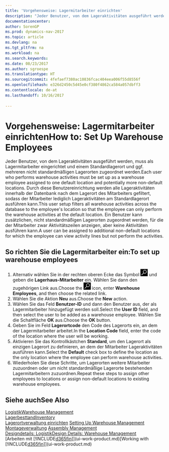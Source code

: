 ```yaml
---
title: 'Vorgehensweise: Lagermitarbeiter einrichten'
description: "Jeder Benutzer, von dem Lageraktivitäten ausgeführt werden, muss als Lagermitarbeiter eingerichtet und einem Standardlagerort und ggf. mehreren nicht standardmäßigen Lagerorten zugeordnet werden."
documentationcenter: 
author: SorenGP
ms.prod: dynamics-nav-2017
ms.topic: article
ms.devlang: na
ms.tgt_pltfrm: na
ms.workload: na
ms.search.keywords: 
ms.date: 08/23/2017
ms.author: sgroespe
ms.translationtype: HT
ms.sourcegitcommit: 4fefaef7380ac10836fcac404eea006f55d8556f
ms.openlocfilehash: e326d2450c5d45e0cf380f4862ca584a057dbff3
ms.contentlocale: de-at
ms.lasthandoff: 10/16/2017

---
```

# <a name="how-to-set-up-warehouse-employees"></a><span data-ttu-id="92ac0-103">Vorgehensweise: Lagermitarbeiter einrichten</span><span class="sxs-lookup"><span data-stu-id="92ac0-103">How to: Set Up Warehouse Employees</span></span>
<span data-ttu-id="92ac0-104">Jeder Benutzer, von dem Lageraktivitäten ausgeführt werden, muss als Lagermitarbeiter eingerichtet und einem Standardlagerort und ggf. mehreren nicht standardmäßigen Lagerorten zugeordnet werden.</span><span class="sxs-lookup"><span data-stu-id="92ac0-104">Each user who performs warehouse activities must be set up as a warehouse employee assigned to one default location and potentially more non-default locations.</span></span> <span data-ttu-id="92ac0-105">Durch diese Benutzereinrichtung werden alle Lageraktivitäten innerhalb der Datenbank nach dem Lagerort des Mitarbeiters gefiltert, sodass der Mitarbeiter lediglich Lageraktivitäten am Standardlagerort ausführen kann.</span><span class="sxs-lookup"><span data-stu-id="92ac0-105">This user setup filters all warehouse activities across the database to the employee's location so that the employee can only perform the warehouse activities at the default location.</span></span> <span data-ttu-id="92ac0-106">Ein Benutzer kann zusätzlichen, nicht standardmäßigen Lagerorten zugeordnet werden, für die der Mitarbeiter zwar Aktivitätszeilen anzeigen, aber keine Aktivitäten ausführen kann.</span><span class="sxs-lookup"><span data-stu-id="92ac0-106">A user can be assigned to additional non-default locations for which the employee can view activity lines but not perform the activities.</span></span>

## <a name="to-set-up-warehouse-employees"></a><span data-ttu-id="92ac0-107">So richten Sie die Lagermitarbeiter ein:</span><span class="sxs-lookup"><span data-stu-id="92ac0-107">To set up warehouse employees</span></span>  
1.  <span data-ttu-id="92ac0-108">Alternativ wählen Sie in der rechten oberen Ecke das Symbol ![Nach Seite oder Bericht suchen](media/ui-search/search_small.png "Nach Seite oder Bericht suchen") und geben die **Lagerhaus-Mitarbeiter** ein. Wählen Sie dann den zugehörigen Link aus.</span><span class="sxs-lookup"><span data-stu-id="92ac0-108">Choose the ![Search for Page or Report](media/ui-search/search_small.png "Search for Page or Report icon") icon, enter **Warehouse Employees**, and then choose the related link.</span></span>  
2. <span data-ttu-id="92ac0-109">Wählen Sie die Aktion **Neu** aus.</span><span class="sxs-lookup"><span data-stu-id="92ac0-109">Choose the **New** action.</span></span>  
3. <span data-ttu-id="92ac0-110">Wählen Sie das Feld **Benutzer-ID** und dann den Benutzer aus, der als Lagermitarbeiter hinzugefügt werden soll.</span><span class="sxs-lookup"><span data-stu-id="92ac0-110">Select the **User ID** field, and then select the user to be added as a warehouse employee.</span></span> <span data-ttu-id="92ac0-111">Wählen Sie die Schaltfläche **OK** aus.</span><span class="sxs-lookup"><span data-stu-id="92ac0-111">Choose the **OK** button.</span></span>  
6.  <span data-ttu-id="92ac0-112">Geben Sie im Feld **Lagerortcode** den Code des Lagerorts ein, an dem der Lagermitarbeiter arbeitet.</span><span class="sxs-lookup"><span data-stu-id="92ac0-112">In the **Location Code** field, enter the code of the location where the user will be working.</span></span>  
7.  <span data-ttu-id="92ac0-113">Aktivieren Sie das Kontrollkästchen **Standard**, um den Lagerort als einzigen Lagerort zu definieren, an dem der Mitarbeiter Lageraktivitäten ausführen kann.</span><span class="sxs-lookup"><span data-stu-id="92ac0-113">Select the **Default** check box to define the location as the only location where the employee can perform warehouse activities.</span></span>  
8.  <span data-ttu-id="92ac0-114">Wiederholen Sie diese Schritte, um Lagerorten weitere Mitarbeiter zuzuordnen oder um nicht standardmäßige Lagerorte bestehenden Lagermitarbeitern zuzuordnen.</span><span class="sxs-lookup"><span data-stu-id="92ac0-114">Repeat these steps to assign other employees to locations or assign non-default locations to existing warehouse employees.</span></span>  

## <a name="see-also"></a><span data-ttu-id="92ac0-115">Siehe auch</span><span class="sxs-lookup"><span data-stu-id="92ac0-115">See Also</span></span>  
[<span data-ttu-id="92ac0-116">Logistik</span><span class="sxs-lookup"><span data-stu-id="92ac0-116">Warehouse Management</span></span>](warehouse-manage-warehouse.md)  
[<span data-ttu-id="92ac0-117">Lagerbesttand</span><span class="sxs-lookup"><span data-stu-id="92ac0-117">Inventory</span></span>](inventory-manage-inventory.md)  
<span data-ttu-id="92ac0-118">[Lagerortverwaltung einrichten](warehouse-setup-warehouse.md)   </span><span class="sxs-lookup"><span data-stu-id="92ac0-118">[Setting Up Warehouse Management](warehouse-setup-warehouse.md)   </span></span>  
<span data-ttu-id="92ac0-119">[Montageverwaltung](assembly-assemble-items.md)  </span><span class="sxs-lookup"><span data-stu-id="92ac0-119">[Assembly Management](assembly-assemble-items.md)  </span></span>  
[<span data-ttu-id="92ac0-120">Designdetails: Logistik</span><span class="sxs-lookup"><span data-stu-id="92ac0-120">Design Details: Warehouse Management</span></span>](design-details-warehouse-management.md)  
<span data-ttu-id="92ac0-121">[Arbeiten mit [!INCLUDE[d365fin](includes/d365fin_md.md)]](ui-work-product.md)</span><span class="sxs-lookup"><span data-stu-id="92ac0-121">[Working with [!INCLUDE[d365fin](includes/d365fin_md.md)]](ui-work-product.md)</span></span>  

